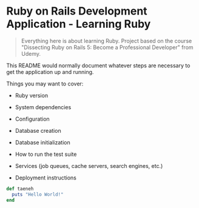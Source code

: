 # Ruby on Rails Development Application - Learning Ruby

> Everything here is about learning Ruby. Project based on the course "Dissecting Ruby on Rails 5: Become a Professional Developer" from Udemy.

This README would normally document whatever steps are necessary to get the
application up and running.

Things you may want to cover:

- Ruby version

* System dependencies

* Configuration

* Database creation

* Database initialization

* How to run the test suite

* Services (job queues, cache servers, search engines, etc.)

* Deployment instructions

```ruby
def taeneh
  puts "Hello World!"
end
```
